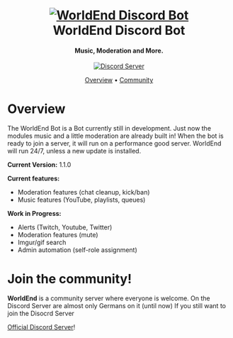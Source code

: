 <h1 align="center">
  <br>
  <a href="https://github.com/EnderTogether/WorldEnd-Discord-Bot"><img src="https://imgur.com/pgeTSgF.png" alt="WorldEnd Discord Bot"></a>
  <br>
  WorldEnd Discord Bot
  <br>
</h1>

<h4 align="center">Music, Moderation and More.</h4>

<p align="center">
  <a href="https://discord.gg/gHvncZe">
    <img src="https://discordapp.com/api/guilds/133049272517001216/widget.png?style=shield" alt="Discord Server">
  </a>
</p>

<p align="center">
  <a href="#overview">Overview</a>
  •
  <a href="#join-the-community">Community</a>
</p>

# Overview


The WorldEnd Bot is a Bot currently still in development.
Just now the modules music and a little moderation are already built in!
When the bot is ready to join a server, it will run on a performance good server.
WorldEnd will run 24/7, unless a new update is installed.

**Current Version:**
1.1.0

**Current features:**

- Moderation features (chat cleanup, kick/ban)
- Music features (YouTube, playlists, queues)

**Work in Progress:**

- Alerts (Twitch, Youtube, Twitter)
- Moderation features (mute)
- Imgur/gif search
- Admin automation (self-role assignment)


# Join the community!

**WorldEnd** is a community server where everyone is welcome.
On the Discord Server are almost only Germans on it (until now)
If you still want to join the Disocrd Server

[Official Discord Server](https://discord.gg/gHvncZe)!
